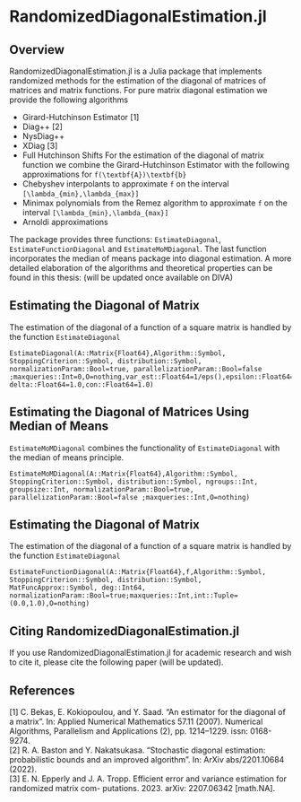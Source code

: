 # RandomizedDiagonalEstimation.jl

## Overview

RandomizedDiagonalEstimation.jl is a Julia package that implements randomized methods for the estimation of the diagonal of matrices of matrices and matrix functions. For pure matrix diagonal estimation we provide the following algorithms
* Girard-Hutchinson Estimator [1]
* Diag++ [2]
* NysDiag++
* XDiag [3]
* Full Hutchinson Shifts
For the estimation of the diagonal of matrix function we combine the Girard-Hutchinson Estimator with the following approximations for ``f(\textbf{A})\textbf{b}``
* Chebyshev interpolants to approximate ``f`` on the interval ``[\lambda_{min},\lambda_{max}]``
* Minimax polynomials from the Remez algorithm to approximate ``f`` on the interval ``[\lambda_{min},\lambda_{max}]``
* Arnoldi approximations

The package provides three functions: `EstimateDiagonal`, `EstimateFunctionDiagonal` and `EstimateMoMDiagonal`. The last function incorporates the median of means package into diagonal estimation. A more detailed elaboration of the algorithms and theoretical properties can be found in this thesis: (will be updated once available on DIVA)

## Estimating the Diagonal of Matrix

The estimation of the diagonal of a function of a square matrix is handled by the function `EstimateDiagonal`

```@docs
EstimateDiagonal(A::Matrix{Float64},Algorithm::Symbol, StoppingCriterion::Symbol, distribution::Symbol, normalizationParam::Bool=true, parallelizationParam::Bool=false ;maxqueries::Int=0,O=nothing,var_est::Float64=1/eps(),epsilon::Float64=1.0, delta::Float64=1.0,con::Float64=1.0)
```


## Estimating the Diagonal of Matrices Using Median of Means

`EstimateMoMDiagonal` combines the functionality of `EstimateDiagonal` with the median of means principle.

```@docs
EstimateMoMDiagonal(A::Matrix{Float64},Algorithm::Symbol, StoppingCriterion::Symbol, distribution::Symbol, ngroups::Int, groupsize::Int, normalizationParam::Bool=true, parallelizationParam::Bool=false ;maxqueries::Int,O=nothing)
```

## Estimating the Diagonal of Matrix

The estimation of the diagonal of a function of a square matrix is handled by the function `EstimateDiagonal`

```@docs
EstimateFunctionDiagonal(A::Matrix{Float64},f,Algorithm::Symbol, StoppingCriterion::Symbol, distribution::Symbol, MatFuncApprox::Symbol, deg::Int64, normalizationParam::Bool=true;maxqueries::Int,int::Tuple=(0.0,1.0),O=nothing)
```


## Citing RandomizedDiagonalEstimation.jl

If you use RandomizedDiagonalEstimation.jl for academic research and wish to cite it,
please cite the following paper (will be updated).

## References
[1] C. Bekas, E. Kokiopoulou, and Y. Saad. “An estimator for the diagonal of a matrix”. In: Applied Numerical Mathematics 57.11 (2007). Numerical Algorithms, Parallelism and Applications (2), pp. 1214–1229. issn: 0168-9274.\
[2] R. A. Baston and Y. Nakatsukasa. “Stochastic diagonal estimation: probabilistic bounds and an
improved algorithm”. In: ArXiv abs/2201.10684 (2022).\
[3] E. N. Epperly and J. A. Tropp. Efficient error and variance estimation for randomized matrix com- putations. 2023. arXiv: 2207.06342 [math.NA].
